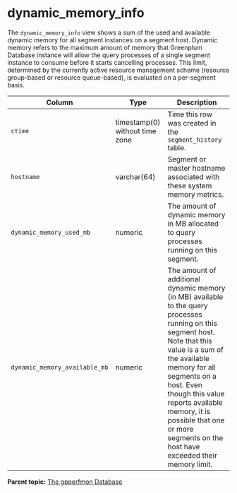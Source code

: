 # dynamic\_memory\_info 

The `dynamic_memory_info` view shows a sum of the used and available dynamic memory for all segment instances on a segment host. Dynamic memory refers to the maximum amount of memory that Greenplum Database instance will allow the query processes of a single segment instance to consume before it starts cancelling processes. This limit, determined by the currently active resource management scheme \(resource group-based or resource queue-based\), is evaluated on a per-segment basis.

|Column|Type|Description|
|------|----|-----------|
|`ctime`|timestamp\(0\) without time zone|Time this row was created in the `segment_history` table.|
|`hostname`|varchar\(64\)|Segment or master hostname associated with these system memory metrics.|
|`dynamic_memory_used_mb`|numeric|The amount of dynamic memory in MB allocated to query processes running on this segment.|
|`dynamic_memory_available_mb`|numeric|The amount of additional dynamic memory \(in MB\) available to the query processes running on this segment host. Note that this value is a sum of the available memory for all segments on a host. Even though this value reports available memory, it is possible that one or more segments on the host have exceeded their memory limit.|

**Parent topic:** [The gpperfmon Database](../gpperfmon/dbref.html)

